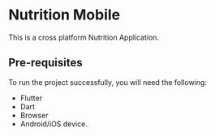 # Nutrition Mobile

This is a cross platform Nutrition Application.

## Pre-requisites

To run the project successfully, you will need the following:

- Flutter
- Dart
- Browser
- Android/iOS device.


